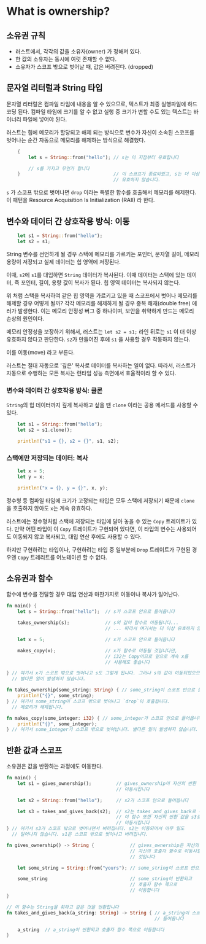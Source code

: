 # What is ownership?

## 소유권 규칙

- 러스트에서, 각각의 값을 소유자(owner) 가 정해져 있다.
- 한 값의 소유자는 동시에 여럿 존재할 수 없다.
- 소유자가 스코프 밖으로 벗어날 때, 값은 버려진다. (dropped)

## 문자열 리터럴과 String 타입

문자열 리터럴은 컴파일 타임에 내용을 알 수 있으므로, 텍스트가 최종 실행파일에 하드코딩 된다.
컴파일 타임에 크기를 알 수 없고 실행 중 크기가 변할 수도 있는 텍스트는 바이너리 파일에 넣어야 된다.

러스트는 힙에 메모리가 할당되고 해제 되는 방식으로 변수가 자신이 소속된 스코프를 벗어나는 순간 자동으로 메모리를 해제하는 방식으로 해결했다.

```rust
    {
        let s = String::from("hello"); // s는 이 지점부터 유효합니다

        // s를 가지고 무언가 합니다
    }                                  // 이 스코프가 종료되었고, s는 더 이상
                                       // 유효하지 않습니다.
```

`s` 가 스코프 밖으로 벗어나면 `drop` 이라는 특별한 함수를 호출해서 메모리를 해제한다.
이 패턴을 Resource Acquisition Is Initialization (RAII) 라 한다.

## 변수와 데이터 간 상호작용 방식: 이동

```rust
    let s1 = String::from("hello");
    let s2 = s1;
```

String 변수를 선언하게 될 경우 스택에 메모리를 가르키는 포인터, 문자열 길이, 메모리 용량이 저장되고 실제 데이터는 힙 영역에 저장된다.

이때, `s2`에 `s1`를 대입하면 `String` 데이터가 복사된다. 이때 데이터는 스택에 있는 데이터, 즉 포인터, 길이, 용량 값이 복사가 된다. 힙 영역 데이터는 복사되지 않는다.

위 처럼 스택을 복사하여 같은 힙 영역을 가르키고 있을 때 스코프에서 벗어나 메모리를 해제할 경우 어떻게 될까?
각각 메모리를 해제하게 될 경우 중복 해재(double free) 에러가 발생한다. 이는 메모리 안정성 버그 중 하나이며, 보안을 취약하게 만드는 메모리 손상의 원인이다.

메모리 안정성을 보장하기 위해서, 러스트는 `let s2 = s1;` 라인 뒤로는 `s1` 이 더 이상 유효하지 않다고 판단한다.
`s2`가 만들어진 후에 `s1` 을 사용할 경우 작동하지 않는다.

이를 이동(move) 라고 부른다.

러스트는 절대 자동으로 '깊은' 복사로 데이터를 복사하는 일이 없다. 따라서, 러스트가 자동으로 수행하는 모든 복사는 런타임 성능 측면에서 효율적이라 할 수 있다.

### 변수와 데이터 간 상호작용 방식: 클론

`String`의 힙 데이터까지 깊게 복사하고 싶을 땐 `clone` 이라는 공용 메서드를 사용할 수 있다.

```rust
    let s1 = String::from("hello");
    let s2 = s1.clone();

    println!("s1 = {}, s2 = {}", s1, s2);

```

### 스택에만 저장되는 데이터: 복사

```rust
    let x = 5;
    let y = x;

    println!("x = {}, y = {}", x, y);
```

정수형 등 컴파일 타임에 크기가 고정되는 타입은 모두 스택에 저장되기 때문에 `clone`을 호출하지 않아도 `x`는 계속 유효하다.

러스트에는 정수형처럼 스택에 저장되는 타입에 달아 놓을 수 있는 `Copy` 트레이트가 있다. 만약 어떤 타입이 이 `Copy` 트레이트가 구현되어 있다면, 이 타입의 변수는 사용되어도 이동되지 않고 복사되고, 대입 연산 후에도 사용할 수 있다.

하지만 구현하려는 타입이나, 구현하려는 타입 중 일부분에 `Drop` 트레이트가 구현된 경우엔 `Copy` 트레리트를 어노테이션 할 수 없다.

## 소유권과 함수

함수에 변수를 전달할 경우 대입 연산과 마찬가지로 이동이나 복사가 일어난다.

```rust
fn main() {
    let s = String::from("hello");  // s가 스코프 안으로 들어옵니다

    takes_ownership(s);             // s의 값이 함수로 이동됩니다...
                                    // ... 따라서 여기서는 더 이상 유효하지 않습니다

    let x = 5;                      // x가 스코프 안으로 들어옵니다

    makes_copy(x);                  // x가 함수로 이동될 것입니다만,
                                    // i32는 Copy이므로 앞으로 계속 x를
                                    // 사용해도 좋습니다

} // 여기서 x가 스코프 밖으로 벗어나고 s도 그렇게 됩니다. 그러나 s의 값이 이동되었으므로
  // 별다른 일이 발생하지 않습니다.

fn takes_ownership(some_string: String) { // some_string이 스코프 안으로 들어옵니다
    println!("{}", some_string);
} // 여기서 some_string이 스코프 밖으로 벗어나고 `drop`이 호출됩니다.
  // 메모리가 해제됩니다.

fn makes_copy(some_integer: i32) { // some_integer가 스코프 안으로 들어옵니다
    println!("{}", some_integer);
} // 여기서 some_integer가 스코프 밖으로 벗어납니다. 별다른 일이 발생하지 않습니다.
```

## 반환 값과 스코프

소유권은 값을 반환하는 과정에도 이동한다.

```rust
fn main() {
    let s1 = gives_ownership();         // gives_ownership이 자신의 반환 값을 s1로
                                        // 이동시킵니다

    let s2 = String::from("hello");     // s2가 스코프 안으로 들어옵니다

    let s3 = takes_and_gives_back(s2);  // s2는 takes_and_gives_back로 이동되는데,
                                        // 이 함수 또한 자신의 반환 값을 s3로
                                        // 이동시킵니다
} // 여기서 s3가 스코프 밖으로 벗어나면서 버려집니다. s2는 이동되어서 아무 일도
  // 일어나지 않습니다. s1은 스코프 밖으로 벗어나고 버려집니다.

fn gives_ownership() -> String {             // gives_ownership은 자신의 반환 값을
                                             // 자신의 호출자 함수로 이동시킬
                                             // 것입니다

    let some_string = String::from("yours"); // some_string이 스코프 안으로 들어옵니다

    some_string                              // some_string이 반환되고
                                             // 호출자 함수 쪽으로
                                             // 이동합니다
}

// 이 함수는 String을 취하고 같은 것을 반환합니다
fn takes_and_gives_back(a_string: String) -> String { // a_string이 스코프 안으로
                                                      // 들어옵니다

    a_string  // a_string이 반환되고 호출자 함수 쪽으로 이동합니다
}
```

